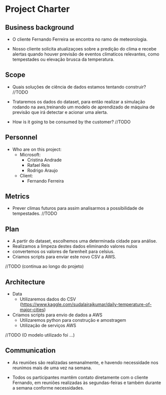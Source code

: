 # Project Charter

## Business background

* O cliente Fernando Ferreira se encontra no ramo de meteorologia.

* Nosso cliente solicita atualizaçoes sobre a predição do clima e recebe alertas quando houver previsão de eventos climaticos relevantes, como tempestades ou elevação brusca da temperatura.

## Scope
*  Quais soluções de ciência de dados estamos tentando construir? //TODO

* Trataremos os dados do dataset, para então realizar a simulação rodando na aws,treinando um modelo de aprendizado de máquina de previsão que irá detectar e acionar uma alerta.

* How is it going to be consumed by the customer? //TODO

## Personnel
* Who are on this project:
	* Microsoft:
		* Cristina Andrade
		* Rafael Reis
		* Rodrigo Araujo
	* Client:
		* Fernando Ferreira

	
## Metrics
*  Prever climas futuros para assim analisarmos a possibilidade de tempestades. //TODO


## Plan
* A partir do dataset, escolhemos uma determinada cidade para análise.
* Realizamos a limpeza destes dados eliminando valores nulos
* convertemos os valores de farenheit para celsius.
* Criamos scripts para enviar este novo CSV a AWS.

//TODO (continua ao longo do projeto)

## Architecture
* Data
  * Utilizaremos dados do CSV  (https://www.kaggle.com/sudalairajkumar/daily-temperature-of-major-cities)
* Criamos scripts para envio de dados a AWS
	* Utilizaremos python para construção e amostragem
	* Utilização de serviços AWS


//TODO (O modelo utilizado foi …)



## Communication
* As reuniões são realizadas semanalmente, e havendo necessidade nos reunimos mais de uma vez na semana.

* Todos os participantes mantêm contato diretamente com o cliente Fernando, em reuniões realizadas às segundas-feiras e também durante a semana conforme necessidades.

